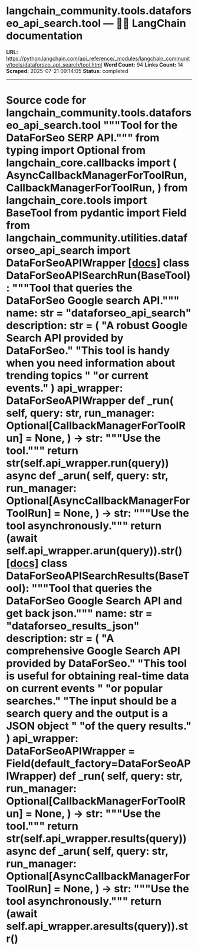 # langchain_community.tools.dataforseo_api_search.tool — 🦜🔗 LangChain  documentation

**URL:** https://python.langchain.com/api_reference/_modules/langchain_community/tools/dataforseo_api_search/tool.html
**Word Count:** 94
**Links Count:** 14
**Scraped:** 2025-07-21 09:14:05
**Status:** completed

---

# Source code for langchain\_community.tools.dataforseo\_api\_search.tool               """Tool for the DataForSeo SERP API."""          from typing import Optional          from langchain_core.callbacks import (         AsyncCallbackManagerForToolRun,         CallbackManagerForToolRun,     )     from langchain_core.tools import BaseTool     from pydantic import Field          from langchain_community.utilities.dataforseo_api_search import DataForSeoAPIWrapper                              [[docs]](https://python.langchain.com/api_reference/community/tools/langchain_community.tools.dataforseo_api_search.tool.DataForSeoAPISearchRun.html#langchain_community.tools.dataforseo_api_search.tool.DataForSeoAPISearchRun)     class DataForSeoAPISearchRun(BaseTool):         """Tool that queries the DataForSeo Google search API."""              name: str = "dataforseo_api_search"         description: str = (             "A robust Google Search API provided by DataForSeo."             "This tool is handy when you need information about trending topics "             "or current events."         )         api_wrapper: DataForSeoAPIWrapper              def _run(             self,             query: str,             run_manager: Optional[CallbackManagerForToolRun] = None,         ) -> str:             """Use the tool."""             return str(self.api_wrapper.run(query))              async def _arun(             self,             query: str,             run_manager: Optional[AsyncCallbackManagerForToolRun] = None,         ) -> str:             """Use the tool asynchronously."""             return (await self.api_wrapper.arun(query)).__str__()                                             [[docs]](https://python.langchain.com/api_reference/community/tools/langchain_community.tools.dataforseo_api_search.tool.DataForSeoAPISearchResults.html#langchain_community.tools.dataforseo_api_search.tool.DataForSeoAPISearchResults)     class DataForSeoAPISearchResults(BaseTool):         """Tool that queries the DataForSeo Google Search API         and get back json."""              name: str = "dataforseo_results_json"         description: str = (             "A comprehensive Google Search API provided by DataForSeo."             "This tool is useful for obtaining real-time data on current events "             "or popular searches."             "The input should be a search query and the output is a JSON object "             "of the query results."         )         api_wrapper: DataForSeoAPIWrapper = Field(default_factory=DataForSeoAPIWrapper)              def _run(             self,             query: str,             run_manager: Optional[CallbackManagerForToolRun] = None,         ) -> str:             """Use the tool."""             return str(self.api_wrapper.results(query))              async def _arun(             self,             query: str,             run_manager: Optional[AsyncCallbackManagerForToolRun] = None,         ) -> str:             """Use the tool asynchronously."""             return (await self.api_wrapper.aresults(query)).__str__()